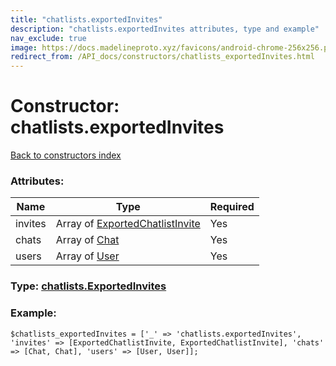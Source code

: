 ```yaml
---
title: "chatlists.exportedInvites"
description: "chatlists.exportedInvites attributes, type and example"
nav_exclude: true
image: https://docs.madelineproto.xyz/favicons/android-chrome-256x256.png
redirect_from: /API_docs/constructors/chatlists_exportedInvites.html
---
```

# Constructor: chatlists.exportedInvites  
[Back to constructors index](/API_docs/constructors/index.html)



### Attributes:

| Name     |    Type       | Required |
|----------|---------------|----------|
|invites|Array of [ExportedChatlistInvite](/API_docs/types/ExportedChatlistInvite.html) | Yes|
|chats|Array of [Chat](/API_docs/types/Chat.html) | Yes|
|users|Array of [User](/API_docs/types/User.html) | Yes|



### Type: [chatlists.ExportedInvites](/API_docs/types/chatlists.ExportedInvites.html)


### Example:

```
$chatlists_exportedInvites = ['_' => 'chatlists.exportedInvites', 'invites' => [ExportedChatlistInvite, ExportedChatlistInvite], 'chats' => [Chat, Chat], 'users' => [User, User]];
```  

